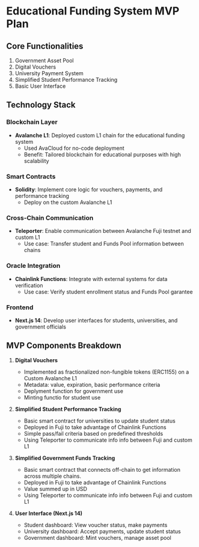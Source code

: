 # Educational Funding System MVP Plan

## Core Functionalities

1. Government Asset Pool
2. Digital Vouchers
3. University Payment System
4. Simplified Student Performance Tracking
5. Basic User Interface

## Technology Stack

### Blockchain Layer
- **Avalanche L1**: Deployed custom L1 chain for the educational funding system
  - Used AvaCloud for no-code deployment
  - Benefit: Tailored blockchain for educational purposes with high scalability

### Smart Contracts
- **Solidity**: Implement core logic for vouchers, payments, and performance tracking
  - Deploy on the custom Avalanche L1

### Cross-Chain Communication
- **Teleporter**: Enable communication between Avalanche Fuji testnet and custom L1
  - Use case: Transfer student and Funds Pool information between chains

### Oracle Integration
- **Chainlink Functions**: Integrate with external systems for data verification
  - Use case: Verify student enrollment status and Funds Pool garantee

### Frontend
- **Next.js 14**: Develop user interfaces for students, universities, and government officials

## MVP Components Breakdown

1. **Digital Vouchers**
   - Implemented as fractionalized non-fungible tokens (ERC1155) on a Custom Avalanche L1
   - Metadata: value, expiration, basic performance criteria
   - Deplyment function for government use
   - Minting functio for student use

2. **Simplified Student Performance Tracking**
   - Basic smart contract for universities to update student status
   - Deployed in Fuji to take advantage of Chainlink Functions
   - Simple pass/fail criteria based on predefined thresholds
   - Using Teleporter to communicate info info between Fuji and custom L1

3. **Simplified Government Funds Tracking**
   - Basic smart contract that connects off-chain to get information across multiple chains.
   - Deployed in Fuji to take advantage of Chainlink Functions
   - Value summed up in USD
   - Using Teleporter to communicate info info between Fuji and custom L1

4. **User Interface (Next.js 14)**
   - Student dashboard: View voucher status, make payments
   - University dashboard: Accept payments, update student status
   - Government dashboard: Mint vouchers, manage asset pool